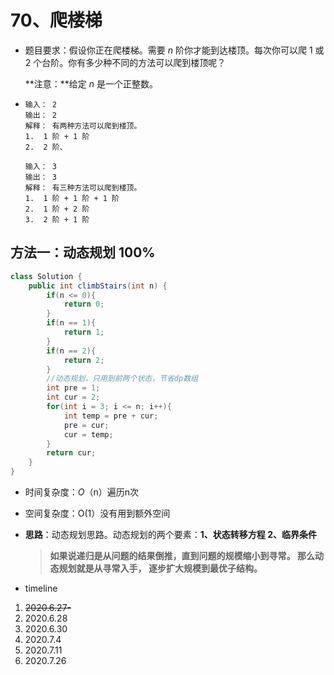 # 70、爬楼梯

- 题目要求：假设你正在爬楼梯。需要 *n* 阶你才能到达楼顶。每次你可以爬 1 或 2 个台阶。你有多少种不同的方法可以爬到楼顶呢？

  **注意：**给定 *n* 是一个正整数。

- ```
  输入： 2
  输出： 2
  解释： 有两种方法可以爬到楼顶。
  1.  1 阶 + 1 阶
  2.  2 阶、
  
  输入： 3
  输出： 3
  解释： 有三种方法可以爬到楼顶。
  1.  1 阶 + 1 阶 + 1 阶
  2.  1 阶 + 2 阶
  3.  2 阶 + 1 阶
  ```

## 方法一：动态规划  100%

```java
class Solution {
    public int climbStairs(int n) {
        if(n <= 0){
            return 0;
        }
        if(n == 1){
            return 1;
        }
        if(n == 2){
            return 2;
        }
        //动态规划，只用到前两个状态，节省dp数组
        int pre = 1;
        int cur = 2;
        for(int i = 3; i <= n; i++){
            int temp = pre + cur;
            pre = cur;
            cur = temp;
        }
        return cur;
    }
}
```

- 时间复杂度：*O*（n）遍历n次

- 空间复杂度：O(1）没有用到额外空间

- **思路**：动态规划思路。动态规划的两个要素：**1、状态转移方程   2、临界条件**

  >**如果说递归是从问题的结果倒推，直到问题的规模缩小到寻常。 那么动态规划就是从寻常入手， 逐步扩大规模到最优子结构。**



- timeline

1. ~~2020.6.27-~~
2. 2020.6.28
3. 2020.6.30
4. 2020.7.4
5. 2020.7.11
6. 2020.7.26